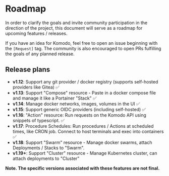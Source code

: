 # Roadmap

In order to clarify the goals and invite community participation in the direction of the project, this document will serve as a roadmap for upcoming features / releases.

If you have an idea for Komodo, feel free to open an issue beginning with the `[Request]` tag. The community is also encouraged to open PRs fulfilling the goals of any planned release.

## Release plans

- **v1.12**: Support any git provider / docker registry (supports self-hosted providers like Gitea) ✅
- **v1.13**: Support "Compose" resource - Paste in a docker compose file and manage it like a Portainer "Stack" ✅
- **v1.14**: Manage docker networks, images, volumes in the UI ✅
- **v1.15**: Support generic OIDC providers (including self-hosted) ✅
- **v1.16**: "Action" resource: Run requests on the Komodo API using snippets of typescript. ✅
- **v1.17**: Procedure Schedules: Run procedures / Actions at scheduled times, like CRON job. Connect to host terminals and exec into containers ✅
- **v1.18**: Support "Swarm" resource - Manage docker swarms, attach Deployments / Stacks to "Swarm". 
- **v1.19+**: Support "Cluster" resource - Manage Kubernetes cluster, can attach deployments to "Cluster"

**Note. The specific versions associated with these features are not final.**